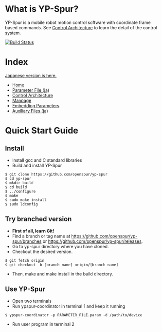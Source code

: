 # What is YP-Spur?

YP-Spur is a mobile robot motion control software with coordinate frame based commands.
See [Control Architecture](./Control-Architecture.md) to learn the detail of the control system.

[![Build Status](https://travis-ci.org/openspur/yp-spur.svg?branch=master)](https://travis-ci.org/openspur/yp-spur)


# Index

[Japanese version is here.](README.ja.md)

* [Home](README.md)
* [Parameter File (ja)](Parameter-File.ja.md)
* [Control Architecture](Control-Architecture.md)
* [Manpage](Manpage.md)
* [Embedding Parameters](Embedding-Parameters.md)
* [Auxiliary Files (ja)](Auxiliary-Files.md)


# Quick Start Guide

## Install

* Install gcc and C standard libraries
* Build and install YP-Spur
```
$ git clone https://github.com/openspur/yp-spur
$ cd yp-spur
$ mkdir build
$ cd build
$ ../configure
$ make
$ sudo make install
$ sudo ldconfig
```

## Try branched version

* **First of all, learn Git!**
* Find a branch or tag name at https://github.com/openspur/yp-spur/branches or https://github.com/openspur/yp-spur/releases.
* Go to yp-spur directory where you have cloned.
* Checkout the desired version.
```
$ git fetch origin
$ git checkout -b [branch name] origin/[branch name]
```
* Then, make and make install in the build directory.

## Use YP-Spur

* Open two terminals
* Run ypspur-coordinator in terminal 1 and keep it running
```
$ ypspur-coordinator -p PARAMETER_FILE.param -d /path/to/device
```
* Run user program in terminal 2
